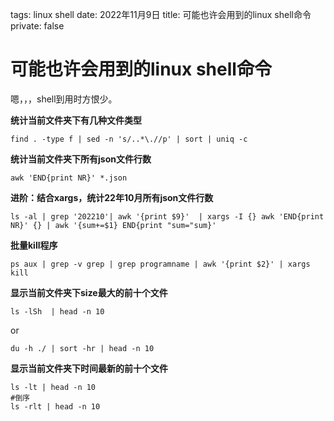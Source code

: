 tags: linux shell
date: 2022年11月9日
title: 可能也许会用到的linux shell命令
private: false

# 可能也许会用到的linux shell命令

嗯，，，shell到用时方恨少。



**统计当前文件夹下有几种文件类型**

```shell
find . -type f | sed -n 's/..*\.//p' | sort | uniq -c
```



**统计当前文件夹下所有json文件行数**

```shell
awk 'END{print NR}' *.json
```



**进阶：结合xargs，统计22年10月所有json文件行数**

```shell
ls -al | grep '202210'| awk '{print $9}'  | xargs -I {} awk 'END{print NR}' {} | awk '{sum+=$1} END{print "sum="sum}'
```



**批量kill程序**

```shell
ps aux | grep -v grep | grep programname | awk '{print $2}' | xargs kill
```



**显示当前文件夹下size最大的前十个文件**

```shell
ls -lSh  | head -n 10
```

or

```shell
du -h ./ | sort -hr | head -n 10
```



**显示当前文件夹下时间最新的前十个文件**

```shell
ls -lt | head -n 10
#倒序 
ls -rlt | head -n 10
```


